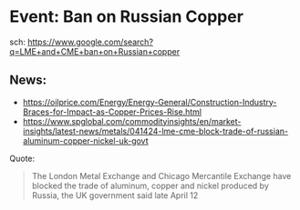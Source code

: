 # Event: Ban on Russian Copper
sch: https://www.google.com/search?q=LME+and+CME+ban+on+Russian+copper

## News:
- https://oilprice.com/Energy/Energy-General/Construction-Industry-Braces-for-Impact-as-Copper-Prices-Rise.html
- https://www.spglobal.com/commodityinsights/en/market-insights/latest-news/metals/041424-lme-cme-block-trade-of-russian-aluminum-copper-nickel-uk-govt

Quote:
>The London Metal Exchange and Chicago Mercantile Exchange have blocked the trade of aluminum, copper and nickel produced by Russia, the UK government said late April 12
